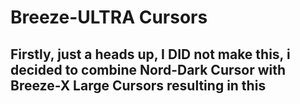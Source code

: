 # Breeze-ULTRA Cursors

## Firstly, just a heads up, I DID not make this, i decided to combine Nord-Dark Cursor with Breeze-X Large Cursors resulting in this
